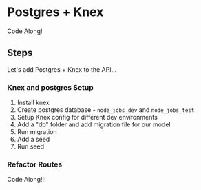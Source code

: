 # Postgres + Knex

Code Along!

## Steps

Let's add Postgres + Knex to the API...

### Knex and postgres Setup

1. Install knex
1. Create postgres database - `node_jobs_dev` and `node_jobs_test`
1. Setup Knex config for different dev environments
1. Add a "db" folder and add migration file for our model
1. Run migration
1. Add a seed
1. Run seed

### Refactor Routes

Code Along!!!
